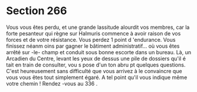 # Section 266

Vous vous êtes perdu, et une grande lassitude alourdit vos
membres, car la forte pesanteur qui règne sur Halmuris
commence à avoir raison de vos forces et de votre résistance.
Vous perdez 1 point d 'endurance.  Vous finissez néanm oins par
gagner le bâtiment administratif... où vous êtes arrêté sur -le-
champ et conduit sous bonne escorte dans un bureau. Là, un
Arcadien du Centre, levant les yeux de dessus une pile de
dossiers qu'il é tait en train de consulter, vou s pose d'un ton
abru pt quelques questions. C'est heureusement sans difficulté
que vous arrivez à le convaincre que vous vous êtes tout
simplement égaré. A tel point qu'il vous indique même votre
chemin ! Rendez -vous au 336 .